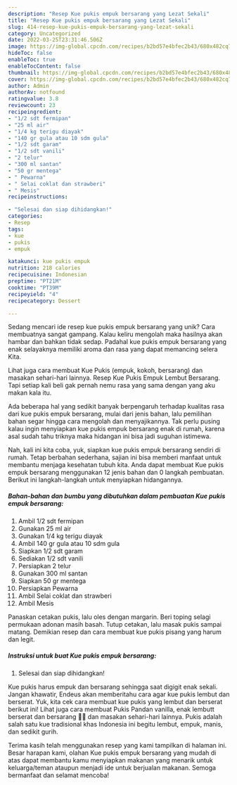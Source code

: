 ```yaml
---
description: "Resep Kue pukis empuk bersarang yang Lezat Sekali"
title: "Resep Kue pukis empuk bersarang yang Lezat Sekali"
slug: 414-resep-kue-pukis-empuk-bersarang-yang-lezat-sekali
category: Uncategorized
date: 2022-03-25T23:31:46.506Z
image: https://img-global.cpcdn.com/recipes/b2bd57e4bfec2b43/680x482cq70/kue-pukis-empuk-bersarang-foto-resep-utama.jpg
hideToc: false
enableToc: true
enableTocContent: false
thumbnail: https://img-global.cpcdn.com/recipes/b2bd57e4bfec2b43/680x482cq70/kue-pukis-empuk-bersarang-foto-resep-utama.jpg
cover: https://img-global.cpcdn.com/recipes/b2bd57e4bfec2b43/680x482cq70/kue-pukis-empuk-bersarang-foto-resep-utama.jpg
author: Admin
authorAv: notfound
ratingvalue: 3.8
reviewcount: 23
recipeingredient:
- "1/2 sdt fermipan"
- "25 ml air"
- "1/4 kg terigu diayak"
- "140 gr gula atau 10 sdm gula"
- "1/2 sdt garam"
- "1/2 sdt vanili"
- "2 telur"
- "300 ml santan"
- "50 gr mentega"
- " Pewarna"
- " Selai coklat dan strawberi"
- " Mesis"
recipeinstructions:

- "Selesai dan siap dihidangkan!"
categories:
- Resep
tags:
- kue
- pukis
- empuk

katakunci: kue pukis empuk 
nutrition: 218 calories
recipecuisine: Indonesian
preptime: "PT21M"
cooktime: "PT39M"
recipeyield: "4"
recipecategory: Dessert

---
```





Sedang mencari ide resep kue pukis empuk bersarang yang unik? Cara membuatnya sangat gampang. Kalau keliru mengolah maka hasilnya akan hambar dan bahkan tidak sedap. Padahal kue pukis empuk bersarang yang enak selayaknya memiliki aroma dan rasa yang dapat memancing selera Kita.





Lihat juga cara membuat Kue Pukis (empuk, kokoh, bersarang) dan masakan sehari-hari lainnya. Resep Kue Pukis Empuk Lembut Bersarang. Tapi setiap kali beli gak pernah nemu rasa yang sama dengan yang aku makan kala itu.

Ada beberapa hal yang sedikit banyak berpengaruh terhadap kualitas rasa dari kue pukis empuk bersarang, mulai dari jenis bahan, lalu pemilihan bahan segar hingga cara mengolah dan menyajikannya. Tak perlu pusing kalau ingin menyiapkan kue pukis empuk bersarang enak di rumah, karena asal sudah tahu triknya maka hidangan ini bisa jadi suguhan istimewa.






Nah, kali ini kita coba, yuk, siapkan kue pukis empuk bersarang sendiri di rumah. Tetap berbahan sederhana, sajian ini bisa memberi manfaat untuk membantu menjaga kesehatan tubuh kita. Anda dapat membuat Kue pukis empuk bersarang menggunakan 12 jenis bahan dan 0 langkah pembuatan. Berikut ini langkah-langkah untuk menyiapkan hidangannya.

<!--inarticleads1-->

##### Bahan-bahan dan bumbu yang dibutuhkan dalam pembuatan Kue pukis empuk bersarang:

1. Ambil 1/2 sdt fermipan
1. Gunakan 25 ml air
1. Gunakan 1/4 kg terigu diayak
1. Ambil 140 gr gula atau 10 sdm gula
1. Siapkan 1/2 sdt garam
1. Sediakan 1/2 sdt vanili
1. Persiapkan 2 telur
1. Gunakan 300 ml santan
1. Siapkan 50 gr mentega
1. Persiapkan  Pewarna
1. Ambil  Selai coklat dan strawberi
1. Ambil  Mesis


Panaskan cetakan pukis, lalu oles dengan margarin. Beri toping selagi permukaan adonan masih basah. Tutup cetakan, lalu masak pukis sampai matang. Demikian resep dan cara membuat kue pukis pisang yang harum dan legit. 

<!--inarticleads2-->

##### Instruksi untuk buat Kue pukis empuk bersarang:


1. Selesai dan siap dihidangkan!

Kue pukis harus empuk dan bersarang sehingga saat digigit enak sekali. Jangan khawatir, Endeus akan memberitahu cara agar kue pukis lembut dan berserat. Yuk, kita cek cara membuat kue pukis yang lembut dan berserat berikut ini! Lihat juga cara membuat Pukis Pandan vanilla, enak lembutt berserat dan bersarang 💚💛 dan masakan sehari-hari lainnya. Pukis adalah salah satu kue tradisional khas Indonesia ini begitu lembut, empuk, manis, dan sedikit gurih. 

Terima kasih telah menggunakan resep yang kami tampilkan di halaman ini. Besar harapan kami, olahan Kue pukis empuk bersarang yang mudah di atas dapat membantu kamu menyiapkan makanan yang menarik untuk keluarga/teman ataupun menjadi ide untuk berjualan makanan. Semoga bermanfaat dan selamat mencoba!

